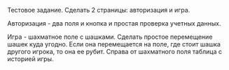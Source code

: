 Тестовое задание.
Сделать 2 страницы: авторизация и игра.

Авторизация - два поля и кнопка и простая проверка учетных данных.

Игра - шахматное поле с шашками. Сделать простое перемещение шашек куда угодно. Если она перемещается на поле, где стоит шашка другого игрока, то она ее рубит.
Справа от шахматного поля таблица с историей игры.